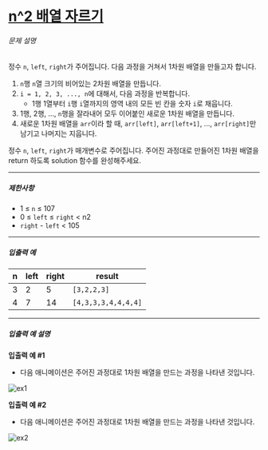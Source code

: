 # [n^2 배열 자르기](https://school.programmers.co.kr/learn/courses/30/lessons/87390)


###### 문제 설명


정수 `n`, `left`, `right`가 주어집니다. 다음 과정을 거쳐서 1차원 배열을 만들고자 합니다.


1. `n`행 `n`열 크기의 비어있는 2차원 배열을 만듭니다.
2. `i = 1, 2, 3, ..., n`에 대해서, 다음 과정을 반복합니다.
	* 1행 1열부터 `i`행 `i`열까지의 영역 내의 모든 빈 칸을 숫자 `i`로 채웁니다.
3. 1행, 2행, ..., `n`행을 잘라내어 모두 이어붙인 새로운 1차원 배열을 만듭니다.
4. 새로운 1차원 배열을 `arr`이라 할 때, `arr[left]`, `arr[left+1]`, ..., `arr[right]`만 남기고 나머지는 지웁니다.


정수 `n`, `left`, `right`가 매개변수로 주어집니다. 주어진 과정대로 만들어진 1차원 배열을 return 하도록 solution 함수를 완성해주세요.




---


##### 제한사항


* 1 ≤ `n` ≤ 107
* 0 ≤ `left` ≤ `right` \< n2
* `right` \- `left` \< 105




---


##### 입출력 예




| n | left | right | result |
| --- | --- | --- | --- |
| 3 | 2 | 5 | `[3,2,2,3]` |
| 4 | 7 | 14 | `[4,3,3,3,4,4,4,4]` |




---


##### 입출력 예 설명


**입출력 예 \#1**


* 다음 애니메이션은 주어진 과정대로 1차원 배열을 만드는 과정을 나타낸 것입니다.


![ex1](https://grepp-programmers.s3.amazonaws.com/production/file_resource/103/FlattenedFills_ex1.gif)


**입출력 예 \#2**


* 다음 애니메이션은 주어진 과정대로 1차원 배열을 만드는 과정을 나타낸 것입니다.


![ex2](https://grepp-programmers.s3.amazonaws.com/production/file_resource/104/FlattenedFills_ex2.gif)



